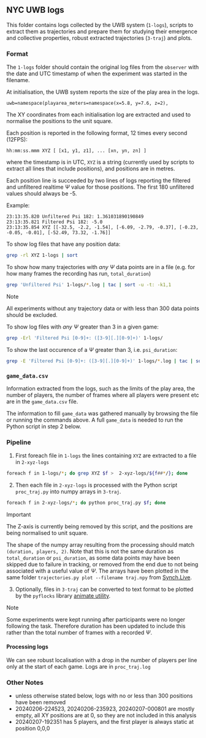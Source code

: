 ## NYC UWB logs

This folder contains logs collected by the UWB system (`1-logs`), scripts to extract them as trajectories and prepare them for studying their emergence and collective properties, robust extracted trajectories (`3-traj`) and plots.

### Format

The `1-logs` folder should contain the original log files from the `observer` with the date and UTC timestamp of when the experiment was started in the filename.

At initialisation, the  UWB system reports the size of the play area in the logs.

    uwb=namespace(playarea_meters=namespace(x=5.8, y=7.6, z=2),

The XY coordinates from each initialisation log are extracted and used to normalise the positions to the unit square.

Each position is reported in the following format, 12 times every second (12FPS):

    hh:mm:ss.mmm XYZ [ [x1, y1, z1], ... [xn, yn, zn] ]

where the timestamp is in UTC, `XYZ` is a string (currently used by scripts to extract all lines that include positions), and positions are in metres.

Each position line is succeeded by two lines of logs reporting the filtered and unfiltered realtime $\Psi$ value for those positions. The first 180 unfiltered values should always be -5.

Example:

    23:13:35.820 Unfiltered Psi 182: 1.361031890190849
    23:13:35.821 Filtered Psi 182: -5.0
    23:13:35.854 XYZ [[-32.5, -2.2, -1.54], [-6.09, -2.79, -0.37], [-0.23, -0.05, -0.01], [-52.49, 73.32, -1.76]]


To show log files that have any position data:
```sh
grep -rl XYZ 1-logs | sort
```

To show how many trajectories with _any_ $\Psi$ data points are in a file (e.g. for how many frames the recording has run, `total_duration`)
```sh
grep 'Unfiltered Psi' 1-logs/*.log | tac | sort -u -t: -k1,1
```

> [!NOTE]
> All experiments without any trajectory data or with less than 300 data points should be excluded.

To show log files with _any_ $\Psi$ greater than 3 in a given game:

```sh
grep -Erl 'Filtered Psi [0-9]+: ([3-9][.][0-9]+)' 1-logs/
```

To show the last occurence of a $\Psi$ greater than 3, i.e. `psi_duration`:
```sh
grep -E 'Filtered Psi [0-9]+: ([3-9][.][0-9]+)' 1-logs/*.log | tac | sort -u -t: -k1,1
```


### `game_data.csv`

Information extracted from the logs, such as the limits of the play area, the number of players, the number of frames where all players were present etc are in the `game_data.csv` file.

The information to fill `game_data` was gathered manually by browsing the file or running the commands above. A full `game_data` is needed to run the Python script in step 2 below.

### Pipeline

1. First foreach file in `1-logs` the lines containing `XYZ` are extracted to a file in `2-xyz-logs`

```sh
foreach f in 1-logs/*; do grep XYZ $f >  2-xyz-logs/${f##*/}; done
```

2. Then each file in `2-xyz-logs` is processed with the Python script `proc_traj.py` into numpy arrays in `3-traj`.

```sh
foreach f in 2-xyz-logs/*; do python proc_traj.py $f; done
```

> [!IMPORTANT]
> The Z-axis is currently being removed by this script, and the positions are being normalised to unit square.

The shape of the numpy array resulting from the processing should match `(duration, players, 2)`. Note that this is not the same duration as `total_duration` or `psi_duration`, as some data points may have been skipped due to failure in tracking, or removed from the end due to not being associated with a useful value of $\Psi$.
The arrays have been plotted in the same folder `trajectories.py plot --filename traj.npy` from [Synch.Live](https://github.com/mearlboro/Synch.Live/blob/main/python/camera/tools/trajectories.py).

3. Optionally, files in `3-traj` can be converted to text format to be plotted by the `pyflocks` library [animate utility](https://github.com/mearlboro/flocks/blob/main/util/animate.py).

> [!NOTE]
> Some experiments were kept running after participants were no longer following the task. Therefore duration has been updated to include this rather than the total number of frames with a recorded $\Psi$.



#### Processing logs

We can see robust localisation with a drop in the number of players per line only at the start of each game. Logs are in `proc_traj.log`

### Other Notes

* unless otherwise stated below, logs with no or less than 300 positions have been removed
* 20240206-224523, 20240206-235923, 20240207-000801 are mostly empty, all XY positions are at 0, so they  are not included in this analysis
* 20240207-192351 has 5 players, and the first player is always static at position 0,0,0 


